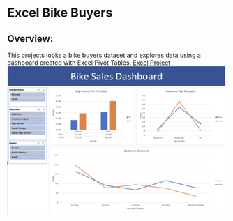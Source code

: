 # Excel Bike Buyers

## Overview:
This projects looks a bike buyers dataset and explores data using a dashboard created with Excel Pivot Tables.
[Excel Project](https://github.com/mkweonn/excel-bike-buyers/blob/main/Bike%20Buyers%20Excel%20Project.xlsx)
![Excel Dashboard](https://github.com/mkweonn/excel-bike-buyers/blob/main/Bike%20Buyers%20Dashboard.png)
